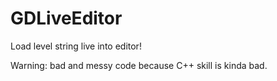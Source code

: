 # GDLiveEditor

Load level string live into editor!

Warning: bad and messy code because C++ skill is kinda bad.
